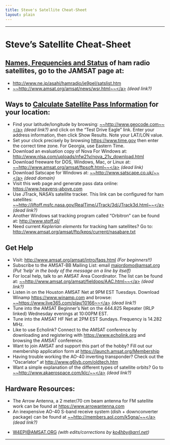 ```yaml
---
title: Steve's Satellite Cheat-Sheet
layout: plain
---
```

---

# Steve’s Satellite Cheat-Sheet
## <ins>Names, Frequencies and Status</ins> of ham radio satellites, go to the JAMSAT page at:
* <a href="http://www.ne.jp/asahi/hamradio/je9pel/satslist.htm" target="_blank" rel="noopener">http://www.ne.jp/asahi/hamradio/je9pel/satslist.htm</a>
* <a href="http://www.amsat.org/amsat/news/wsr.html" target="_blank" rel="noopener">~~http://www.amsat.org/amsat/news/wsr.html~~</a>  _(dead link?)_

## Ways to <ins>Calculate Satellite Pass Information</ins> for your location:
* Find your latitude/longitude by browsing: <a href="http://www.geocode.com/">~~http://www.geocode.com~~</a> _(dead link?)_ and click on the “Test Drive Eagle” link. Enter your address information, then click Show Results. Note your LAT/LON value.
* Set your clock precisely by browsing <a href="http://www.time.gov/">https://www.time.gov</a> then enter the correct time zone. For Georgia, use Eastern Time.
* Download an evaluation copy of Nova For Windows at: <a href="http://www.nlsa.com/uploads/nfw21v/nova_21v_download.html">http://www.nlsa.com/uploads/nfw21v/nova_21v_download.html</a>
* Download freeware for DOS, Windows, Mac, or Linux at: <a href="http://www.amsat.org/amsat/ftpsoft.html">~~http://www.amsat.org/amsat/ftpsoft.html~~</a> _(dead link)_
* Download Satscape for Windows at: <a href="http://www.satscape.co.uk/">~~http://www.satscape.co.uk/~~</a>  _(dead domain)_
* Visit this web page and generate pass data online: <a href="http://www.heavens-above.com/">https://www.heavens-above.com</a>
* Use JTrack, NASA’s satellite tracker. This link can be configured for ham satellites: <a href="http://liftoff.msfc.nasa.gov/RealTime/JTrack/3d/JTrack3d.html">~~http://liftoff.msfc.nasa.gov/RealTime/JTrack/3d/JTrack3d.html~~</a>  _(dead link?)_
* Another Windows sat tracking program called “Orbitron” can be found at: <a href="http://www.stoff.pl/">http://www.stoff.pl/</a>
* Need current _Keplerian elements_ for tracking ham satellites? Go to: <a href="http://www.amsat.org/amsat/ftp/keps/current/nasabare.txt">http://www.amsat.org/amsat/ftp/keps/current/nasabare.txt</a>

## Get Help
* Visit: <a href="http://www.amsat.org/amsat/intro/faqs.html">http://www.amsat.org/amsat/intro/faqs.html</a> _(For beginners!!)_
* Subscribe to the AMSAT-BB Mailing List: email <a href="mailto:majordomo@amsat.org">majordomo@amsat.org</a> _(Put ‘help’ in the body of the message on a line by itself)_
* For local help, talk to an AMSAT Area Coordinator. The list can be found at: <a href="http://www.amsat.org/amsat/fieldops/AAC.html">~~http://www.amsat.org/amsat/fieldops/AAC.html~~</a> _(dead link?)_
* Listen in on the Houston AMSAT Net at 9PM EST Tuesdays. Download Winamp <a href="https://www.winamp.com/">https://www.winamp.com</a> and browse: <a href="https://www.live365.com/play/10166">~~https://www.live365.com/play/10166~~</a> _(dead link?)_
* Tune into the AMSAT Beginner’s Net on the 444.825 Repeater (IRLP linked) Wednesday evenings at 10:00PM EST.
* Tune into the AMSAT HF Net at 2PM EST Sundays. Frequency is 14.282 MHz.
* Like to use Echolink? Connect to the AMSAT conference by downloading and registering with <a href="https://www.echolink.org/">https://www.echolink.org</a> and browsing the *AMSAT* conference.
* Want to join AMSAT and support this part of the hobby? Fill out our membership application form at <a href="https://launch.amsat.org/Membership">https://launch.amsat.org/Membership</a>
* Having trouble working the AO-40 inverting transponder? Check out the “Oscarlator” at <a href="http://www.g6lvb.com/oldtech.htm">http://www.g6lvb.com/oldtech.htm</a>
* Want a simple explanation of the different types of satellite orbits? Go to <a href="http://www.akaerospace.com/klc/">~~http://www.akaerospace.com/klc/~~</a>  _(dead link?)_

## Hardware Resources:
* The Arrow Antenna, a 2 meter/70 cm beam antenna for FM satellite work can be found at <a href="http://www.arrowantenna.com/">https://www.arrowantenna.com</a>
* An inexpensive AO-40 S-band receive system (dish + downconverter package) can be found at <a href="http://members.aol.com/k5gna/">~~http://members.aol.com/k5gna/~~</a> _(dead link?)_

- W4EPI@AMSAT.ORG _(with edits/corrections by ko4hby@arrl.net)_

---
